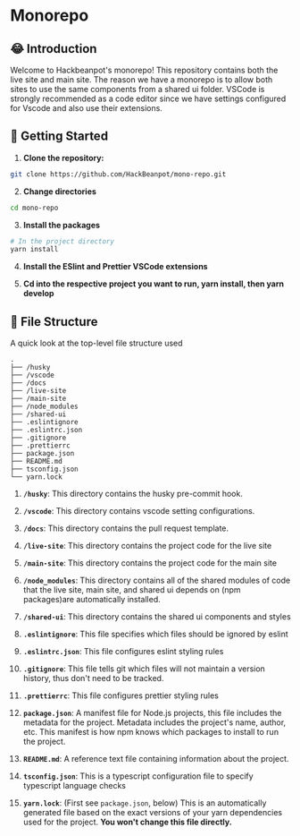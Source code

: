 # Monorepo 

## :joy: Introduction

Welcome to Hackbeanpot's monorepo! This repository contains both the live site and main site. The reason we have a monorepo is to allow both sites to use the same components from a shared ui folder. VSCode is strongly recommended as a code editor since we have settings configured for Vscode and also use their extensions.

## :zany_face: Getting Started

1. **Clone the repository:**

```bash
git clone https://github.com/HackBeanpot/mono-repo.git
```

2. **Change directories**

```bash
cd mono-repo
```

3. **Install the packages**

```bash
# In the project directory
yarn install
```

4. **Install the ESlint and Prettier VSCode extensions**

5. **Cd into the respective project you want to run, yarn install, then yarn develop**

## :file_folder: File Structure

A quick look at the top-level file structure used

    .
    ├── /husky
    ├── /vscode
    ├── /docs
    ├── /live-site
    ├── /main-site
    ├── /node_modules
    ├── /shared-ui
    ├── .eslintignore
    ├── .eslintrc.json
    ├── .gitignore
    ├── .prettierrc
    ├── package.json
    ├── README.md
    ├── tsconfig.json
    └── yarn.lock

1.  **`/husky`**: This directory contains the husky pre-commit hook.

2.  **`/vscode`**: This directory contains vscode setting configurations.

3.  **`/docs`**: This directory contains the pull request template.

4.  **`/live-site`**: This directory contains the project code for the live site

5.  **`/main-site`**: This directory contains the project code for the main site

6.  **`/node_modules`**: This directory contains all of the shared modules of code that the live site, main site, and shared ui depends on (npm packages)are automatically installed.

7.  **`/shared-ui`**: This directory contains the shared ui components and styles

8.  **`.eslintignore`**: This file specifies which files should be ignored by eslint

9.  **`.eslintrc.json`**: This file configures eslint styling rules

10. **`.gitignore`**: This file tells git which files will not maintain a version history, thus don't need to be tracked.

11. **`.prettierrc`**: This file configures prettier styling rules

12. **`package.json`**: A manifest file for Node.js projects, this file includes the metadata for the project. Metadata includes the project's name, author, etc. This manifest is how npm knows which packages to install to run the project.

13. **`README.md`**: A reference text file containing information about the project.

14. **`tsconfig.json`**: This is a typescript configuration file to specify typescript language checks

15. **`yarn.lock`**: (First see `package.json`, below) This is an automatically generated file based on the exact versions of your yarn dependencies used for the project. **You won't change this file directly.**
